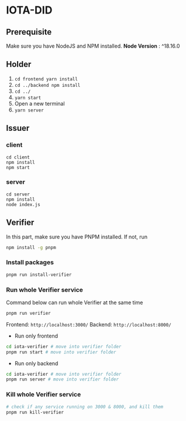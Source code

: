 # IOTA-DID

## Prerequisite
Make sure you have NodeJS and NPM installed.
**Node Version** : ^18.16.0

## Holder
1. `cd frontend yarn install`
2. `cd ../backend npm install`
3. `cd ../`
4. `yarn start`
5. Open a new terminal 
6. `yarn server`

## Issuer
### client
`cd client`  
`npm install`  
`npm start`  
### server
`cd server`  
`npm install`  
`node index.js`

## Verifier
In this part, make sure you have PNPM installed. If not, run
```sh
npm install -g pnpm
```
### Install packages
```sh
pnpm run install-verifier
```
### Run whole Verifier service
Command below can run whole Verifier at the same time
```sh
pnpm run verifier
```
Frontend: `http://localhost:3000/`
Backend: `http://localhost:8000/`

- Run only frontend
```sh
cd iota-verifier # move into verifier folder
pnpm run start # move into verifier folder
```
- Run only backend
```sh
cd iota-verifier # move into verifier folder
pnpm run server # move into verifier folder
```
### Kill whole Verifier service
```sh
# check if any service running on 3000 & 8000, and kill them
pnpm run kill-verifier
```
